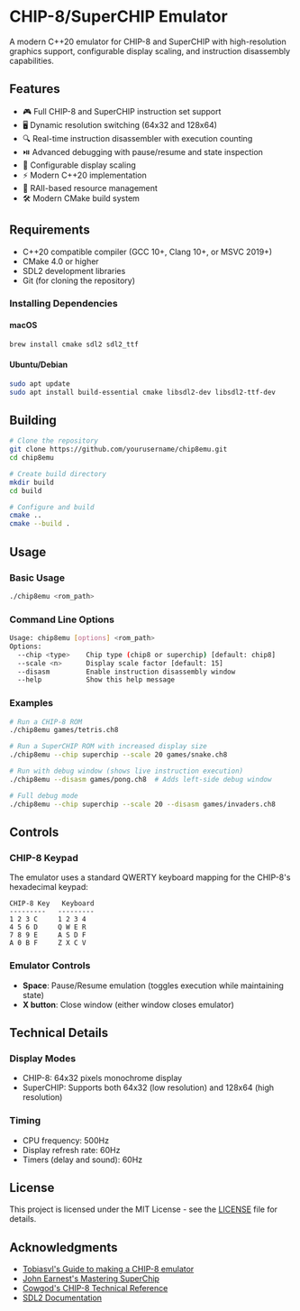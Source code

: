 # CHIP-8/SuperCHIP Emulator

A modern C++20 emulator for CHIP-8 and SuperCHIP with high-resolution graphics support, configurable display scaling, and instruction disassembly capabilities.

## Features

- 🎮 Full CHIP-8 and SuperCHIP instruction set support
- 🖥️ Dynamic resolution switching (64x32 and 128x64)
- 🔍 Real-time instruction disassembler with execution counting
- ⏯️ Advanced debugging with pause/resume and state inspection
- 📏 Configurable display scaling
- ⚡ Modern C++20 implementation
- 🎯 RAII-based resource management
- 🛠️ Modern CMake build system

## Requirements

- C++20 compatible compiler (GCC 10+, Clang 10+, or MSVC 2019+)
- CMake 4.0 or higher
- SDL2 development libraries
- Git (for cloning the repository)

### Installing Dependencies

#### macOS
```bash
brew install cmake sdl2 sdl2_ttf
```

#### Ubuntu/Debian
```bash
sudo apt update
sudo apt install build-essential cmake libsdl2-dev libsdl2-ttf-dev
```

## Building

```bash
# Clone the repository
git clone https://github.com/yourusername/chip8emu.git
cd chip8emu

# Create build directory
mkdir build
cd build

# Configure and build
cmake ..
cmake --build .
```

## Usage

### Basic Usage
```bash
./chip8emu <rom_path>
```

### Command Line Options
```bash
Usage: chip8emu [options] <rom_path>
Options:
  --chip <type>    Chip type (chip8 or superchip) [default: chip8]
  --scale <n>      Display scale factor [default: 15]
  --disasm         Enable instruction disassembly window
  --help           Show this help message
```

### Examples
```bash
# Run a CHIP-8 ROM
./chip8emu games/tetris.ch8

# Run a SuperCHIP ROM with increased display size
./chip8emu --chip superchip --scale 20 games/snake.ch8

# Run with debug window (shows live instruction execution)
./chip8emu --disasm games/pong.ch8  # Adds left-side debug window

# Full debug mode
./chip8emu --chip superchip --scale 20 --disasm games/invaders.ch8
```

## Controls

### CHIP-8 Keypad
The emulator uses a standard QWERTY keyboard mapping for the CHIP-8's hexadecimal keypad:

```
CHIP-8 Key   Keyboard
---------   ---------
1 2 3 C     1 2 3 4
4 5 6 D     Q W E R
7 8 9 E     A S D F
A 0 B F     Z X C V
```

### Emulator Controls
- **Space**: Pause/Resume emulation (toggles execution while maintaining state)
- **X button**: Close window (either window closes emulator)

## Technical Details

### Display Modes
- CHIP-8: 64x32 pixels monochrome display
- SuperCHIP: Supports both 64x32 (low resolution) and 128x64 (high resolution)

### Timing
- CPU frequency: 500Hz
- Display refresh rate: 60Hz
- Timers (delay and sound): 60Hz

## License

This project is licensed under the MIT License - see the [LICENSE](LICENSE) file for details.

## Acknowledgments
 
- [Tobiasvl's Guide to making a CHIP-8 emulator](https://tobiasvl.github.io/blog/write-a-chip-8-emulator/)
- [John Earnest's Mastering SuperChip](https://johnearnest.github.io/Octo/docs/SuperChip.html)
- [Cowgod's CHIP-8 Technical Reference](http://devernay.free.fr/hacks/chip8/C8TECH10.HTM)
- [SDL2 Documentation](https://wiki.libsdl.org/)
